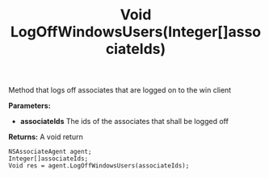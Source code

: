 ﻿---
uid: crmscript_ref_NSAssociateAgent_LogOffWindowsUsers
title: Void LogOffWindowsUsers(Integer[]associateIds)
intellisense: NSAssociateAgent.LogOffWindowsUsers
keywords: NSAssociateAgent, LogOffWindowsUsers
so.topic: reference
---

Method that logs off associates that are logged on to the win client

**Parameters:**
 - **associateIds** The ids of the associates that shall be logged off

**Returns:** A void return

```crmscript
NSAssociateAgent agent;
Integer[]associateIds;
Void res = agent.LogOffWindowsUsers(associateIds);
```

